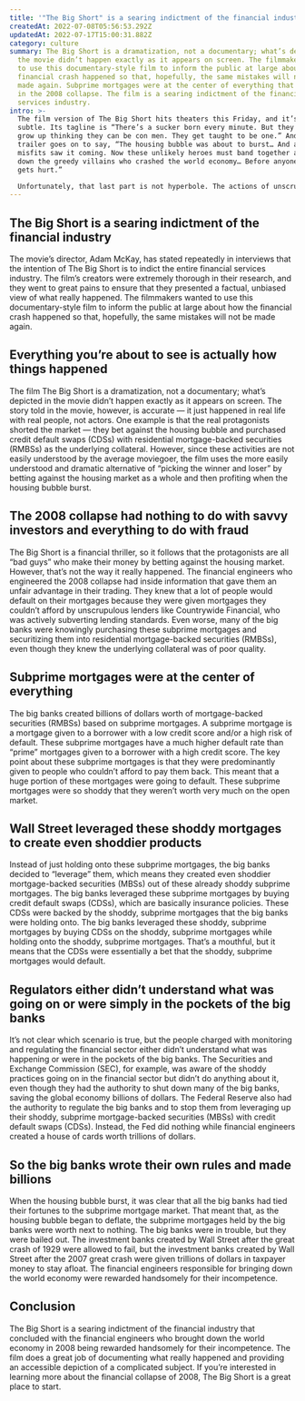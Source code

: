 ```yaml
---
title: '"The Big Short" is a searing indictment of the financial industry'
createdAt: 2022-07-08T05:56:53.292Z
updatedAt: 2022-07-17T15:00:31.882Z
category: culture
summary: The Big Short is a dramatization, not a documentary; what’s depicted in
  the movie didn’t happen exactly as it appears on screen. The filmmakers wanted
  to use this documentary-style film to inform the public at large about how the
  financial crash happened so that, hopefully, the same mistakes will not be
  made again. Subprime mortgages were at the center of everything that happened
  in the 2008 collapse. The film is a searing indictment of the financial
  services industry.
intro: >-
  The film version of The Big Short hits theaters this Friday, and it’s not
  subtle. Its tagline is “There’s a sucker born every minute. But they don’t
  grow up thinking they can be con men. They get taught to be one.” And its
  trailer goes on to say, “The housing bubble was about to burst… And a group of
  misfits saw it coming. Now these unlikely heroes must band together and bring
  down the greedy villains who crashed the world economy… Before anyone else
  gets hurt.”

  Unfortunately, that last part is not hyperbole. The actions of unscrupulous financial engineers — colloquially known as “bankers” — led directly to the Great Recession in 2008, which cost millions their jobs and homes, while triggering widespread deflation and anemic growth throughout much of the developed world for years thereafter.
---
```


## The Big Short is a searing indictment of the financial industry

The movie’s director, Adam McKay, has stated repeatedly in interviews that the intention of The Big Short is to indict the entire financial services industry. The film’s creators were extremely thorough in their research, and they went to great pains to ensure that they presented a factual, unbiased view of what really happened.
The filmmakers wanted to use this documentary-style film to inform the public at large about how the financial crash happened so that, hopefully, the same mistakes will not be made again.

## Everything you’re about to see is actually how things happened

The film The Big Short is a dramatization, not a documentary; what’s depicted in the movie didn’t happen exactly as it appears on screen. The story told in the movie, however, is accurate — it just happened in real life with real people, not actors.
One example is that the real protagonists shorted the market — they bet against the housing bubble and purchased credit default swaps (CDSs) with residential mortgage-backed securities (RMBSs) as the underlying collateral.
However, since these activities are not easily understood by the average moviegoer, the film uses the more easily understood and dramatic alternative of “picking the winner and loser” by betting against the housing market as a whole and then profiting when the housing bubble burst.

## The 2008 collapse had nothing to do with savvy investors and everything to do with fraud

The Big Short is a financial thriller, so it follows that the protagonists are all “bad guys” who make their money by betting against the housing market. However, that’s not the way it really happened.
The financial engineers who engineered the 2008 collapse had inside information that gave them an unfair advantage in their trading. They knew that a lot of people would default on their mortgages because they were given mortgages they couldn’t afford by unscrupulous lenders like Countrywide Financial, who was actively subverting lending standards.
Even worse, many of the big banks were knowingly purchasing these subprime mortgages and securitizing them into residential mortgage-backed securities (RMBSs), even though they knew the underlying collateral was of poor quality.

## Subprime mortgages were at the center of everything

The big banks created billions of dollars worth of mortgage-backed securities (RMBSs) based on subprime mortgages. A subprime mortgage is a mortgage given to a borrower with a low credit score and/or a high risk of default. These subprime mortgages have a much higher default rate than “prime” mortgages given to a borrower with a high credit score.
The key point about these subprime mortgages is that they were predominantly given to people who couldn’t afford to pay them back. This meant that a huge portion of these mortgages were going to default. These subprime mortgages were so shoddy that they weren’t worth very much on the open market.

## Wall Street leveraged these shoddy mortgages to create even shoddier products

Instead of just holding onto these subprime mortgages, the big banks decided to “leverage” them, which means they created even shoddier mortgage-backed securities (MBSs) out of these already shoddy subprime mortgages.
The big banks leveraged these subprime mortgages by buying credit default swaps (CDSs), which are basically insurance policies. These CDSs were backed by the shoddy, subprime mortgages that the big banks were holding onto.
The big banks leveraged these shoddy, subprime mortgages by buying CDSs on the shoddy, subprime mortgages while holding onto the shoddy, subprime mortgages. That’s a mouthful, but it means that the CDSs were essentially a bet that the shoddy, subprime mortgages would default.

## Regulators either didn’t understand what was going on or were simply in the pockets of the big banks

It’s not clear which scenario is true, but the people charged with monitoring and regulating the financial sector either didn’t understand what was happening or were in the pockets of the big banks.
The Securities and Exchange Commission (SEC), for example, was aware of the shoddy practices going on in the financial sector but didn’t do anything about it, even though they had the authority to shut down many of the big banks, saving the global economy billions of dollars.
The Federal Reserve also had the authority to regulate the big banks and to stop them from leveraging up their shoddy, subprime mortgage-backed securities (MBSs) with credit default swaps (CDSs).
Instead, the Fed did nothing while financial engineers created a house of cards worth trillions of dollars.

## So the big banks wrote their own rules and made billions

When the housing bubble burst, it was clear that all the big banks had tied their fortunes to the subprime mortgage market. That meant that, as the housing bubble began to deflate, the subprime mortgages held by the big banks were worth next to nothing.
The big banks were in trouble, but they were bailed out. The investment banks created by Wall Street after the great crash of 1929 were allowed to fail, but the investment banks created by Wall Street after the 2007 great crash were given trillions of dollars in taxpayer money to stay afloat.
The financial engineers responsible for bringing down the world economy were rewarded handsomely for their incompetence.

## Conclusion

The Big Short is a searing indictment of the financial industry that concluded with the financial engineers who brought down the world economy in 2008 being rewarded handsomely for their incompetence.
The film does a great job of documenting what really happened and providing an accessible depiction of a complicated subject. If you’re interested in learning more about the financial collapse of 2008, The Big Short is a great place to start.
